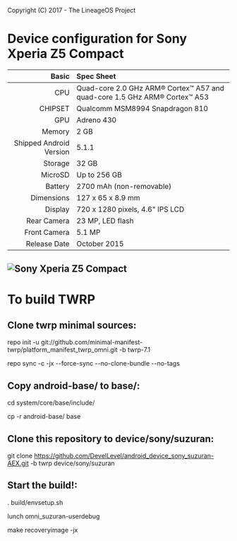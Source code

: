 Copyright (C) 2017 - The LineageOS Project

Device configuration for Sony Xperia Z5 Compact
=====================================

Basic   | Spec Sheet
-------:|:-------------------------
CPU     | Quad-core 2.0 GHz ARM® Cortex™ A57 and quad-core 1.5 GHz ARM® Cortex™ A53
CHIPSET | Qualcomm MSM8994 Snapdragon 810
GPU     | Adreno 430
Memory  | 2 GB
Shipped Android Version | 5.1.1
Storage | 32 GB
MicroSD | Up to 256 GB
Battery | 2700 mAh (non-removable)
Dimensions | 127 x 65 x 8.9 mm
Display | 720 x 1280 pixels, 4.6" IPS LCD
Rear Camera  | 23 MP, LED flash
Front Camera | 5.1 MP
Release Date | October 2015

![Sony Xperia Z5 Compact](http://cdn2.gsmarena.com/vv/pics/sony/sony-z5-compact1.jpg "Sony Xperia Z5 Compact")
-

To build TWRP
=============
Clone twrp minimal sources:
-
repo init -u git://github.com/minimal-manifest-twrp/platform_manifest_twrp_omni.git -b twrp-7.1

repo sync -c -jx --force-sync --no-clone-bundle --no-tags


Copy android-base/ to base/:
-
cd system/core/base/include/

cp -r android-base/ base


Clone this repository to device/sony/suzuran:
-
git clone https://github.com/DevelLevel/android_device_sony_suzuran-AEX.git -b twrp device/sony/suzuran


Start the build!:
-
. build/envsetup.sh

lunch omni_suzuran-userdebug

make recoveryimage -jx

